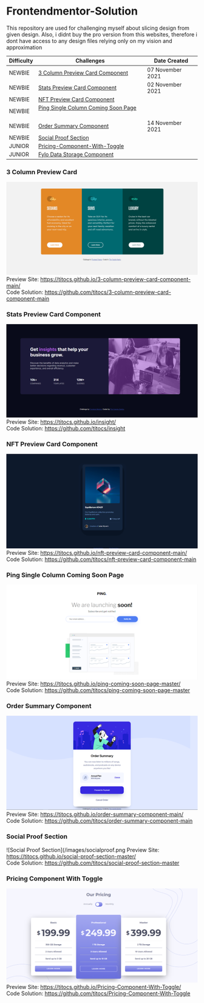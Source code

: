 # Frontendmentor-Solution

This repository are used for challenging myself about slicing design from given design. Also, i didnt buy the pro version from this websites, therefore i dont have access to any design files relying only on my vision and approximation

| **Difficulty** | **Challenges** | **Date Created** |
|---|---|---|
| NEWBIE | [3 Column Preview Card Component](#3-column-preview-card) &nbsp; &nbsp; &nbsp; &nbsp;| 07 November 2021 |
| NEWBIE | [Stats Preview Card Component](#stats-preview-card-component) &nbsp; &nbsp; &nbsp; &nbsp;| 02 November 2021 |
| NEWBIE | [NFT Preview Card Component](#nft-preview-card-component) &nbsp; &nbsp; &nbsp; &nbsp;| |
| NEWBIE | [Ping Single Column Coming Soon Page](#ping-single-column-coming-soon-page) &nbsp; &nbsp; &nbsp; &nbsp;| |
| NEWBIE | [Order Summary Component](#order-summary-Component) &nbsp; &nbsp; &nbsp; &nbsp;| 14 November 2021 |
| NEWBIE | [Social Proof Section](#social-proof-section) &nbsp; &nbsp; &nbsp; &nbsp;| |
| JUNIOR | [Pricing-Component-With-Toggle](#pricing-component-with-toggle) &nbsp; &nbsp; &nbsp; &nbsp;| |
| JUNIOR | [Fylo Data Storage Component](https://www.frontendmentor.io/solutions/fylodatastoragecomponentmaster-NVJtBst4y) &nbsp; &nbsp; &nbsp; &nbsp;| |

### 3 Column Preview Card
![3 Column Preview Card](/images/3ColumnPreviewCard.png)
Preview Site: https://titocs.github.io/3-column-preview-card-component-main/ <br>
Code Solution: https://github.com/titocs/3-column-preview-card-component-main

### Stats Preview Card Component
![Stats Preview Card](/images/insight.PNG)
Preview Site: https://titocs.github.io/insight/ <br>
Code Solution: https://github.com/titocs/insight

### NFT Preview Card Component
![NFT Preview Card](/images/NfTpreviewcard.png)
Preview Site: https://titocs.github.io/nft-preview-card-component-main/ <br>
Code Solution: https://github.com/titocs/nft-preview-card-component-main

### Ping Single Column Coming Soon Page
![Ping Single Column](/images/PingSingle.png)
Preview Site: https://titocs.github.io/ping-coming-soon-page-master/ <br>
Code Solution: https://github.com/titocs/ping-coming-soon-page-master

### Order Summary Component
![Order Summary](/images/ordersummary.png)
Preview Site: https://titocs.github.io/order-summary-component-main/ <br>
Code Solution: https://github.com/titocs/order-summary-component-main

### Social Proof Section
![Social Proof Section](/images/socialproof.png
Preview Site: https://titocs.github.io/social-proof-section-master/ <br>
Code Solution: https://github.com/titocs/social-proof-section-master

### Pricing Component With Toggle
![Pricing Component](/images/pricing-component.png)
Preview Site: https://titocs.github.io/Pricing-Component-With-Toggle/ <br>
Code Solution: https://github.com/titocs/Pricing-Component-With-Toggle
